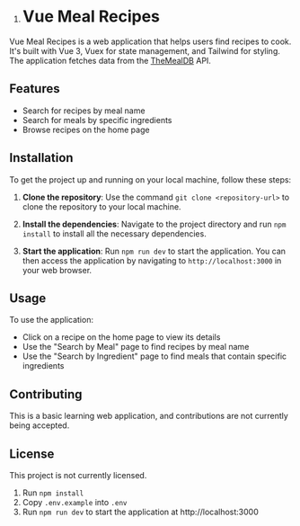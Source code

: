 1. # Vue Meal Recipes

Vue Meal Recipes is a web application that helps users find recipes to cook. It's built with Vue 3, Vuex for state management, and Tailwind for styling. The application fetches data from the [TheMealDB](https://www.themealdb.com/api.php) API.

## Features

- Search for recipes by meal name
- Search for meals by specific ingredients
- Browse recipes on the home page

## Installation

To get the project up and running on your local machine, follow these steps:

1. **Clone the repository**: Use the command `git clone <repository-url>` to clone the repository to your local machine.

2. **Install the dependencies**: Navigate to the project directory and run `npm install` to install all the necessary dependencies.

3. **Start the application**: Run `npm run dev` to start the application. You can then access the application by navigating to `http://localhost:3000` in your web browser.

## Usage

To use the application:

- Click on a recipe on the home page to view its details
- Use the "Search by Meal" page to find recipes by meal name
- Use the "Search by Ingredient" page to find meals that contain specific ingredients

## Contributing

This is a basic learning web application, and contributions are not currently being accepted.

## License

This project is not currently licensed.
1. Run `npm install`
1. Copy `.env.example` into `.env`
1. Run `npm run dev` to start the application at http://localhost:3000
